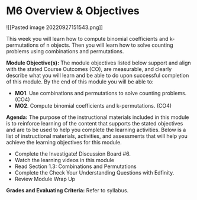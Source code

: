 # M6 Overview & Objectives
![[Pasted image 20220927151543.png]]

This week you will learn how to compute binomial coefficients and k-permutations of n objects. Then you will learn how to solve counting problems using combinations and permutations. 

**Module Objective(s):** The module objectives listed below support and align with the stated Course Outcomes (CO), are measurable, and clearly describe what you will learn and be able to do upon successful completion of this module. By the end of this module you will be able to:

-   **MO1**. Use combinations and permutations to solve counting problems. (CO4)
-   **MO2**. Compute binomial coefficients and k-permutations. (CO4)

**Agenda:** The purpose of the instructional materials included in this module is to reinforce learning of the content that supports the stated objectives and are to be used to help you complete the learning activities. Below is a list of instructional materials, activities, and assessments that will help you achieve the learning objectives for this module.

-   Complete the Investigate! Discussion Board #6.
-   Watch the learning videos in this module
-   Read Section 1.3: Combinations and Permutations
-   Complete the Check Your Understanding Questions with Edfinity.
-   Review Module Wrap Up

**Grades and Evaluating Criteria:** Refer to syllabus.